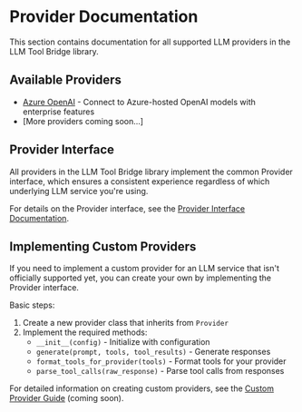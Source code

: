 # Provider Documentation

This section contains documentation for all supported LLM providers in the LLM Tool Bridge library.

## Available Providers

- [Azure OpenAI](./azure_openai.md) - Connect to Azure-hosted OpenAI models with enterprise features
- [More providers coming soon...]

## Provider Interface

All providers in the LLM Tool Bridge library implement the common Provider interface, which ensures a consistent experience regardless of which underlying LLM service you're using.

For details on the Provider interface, see the [Provider Interface Documentation](../core/provider.md).

## Implementing Custom Providers

If you need to implement a custom provider for an LLM service that isn't officially supported yet, you can create your own by implementing the Provider interface. 

Basic steps:

1. Create a new provider class that inherits from `Provider`
2. Implement the required methods:
   - `__init__(config)` - Initialize with configuration
   - `generate(prompt, tools, tool_results)` - Generate responses
   - `format_tools_for_provider(tools)` - Format tools for your provider
   - `parse_tool_calls(raw_response)` - Parse tool calls from responses

For detailed information on creating custom providers, see the [Custom Provider Guide](./custom_provider.md) (coming soon).